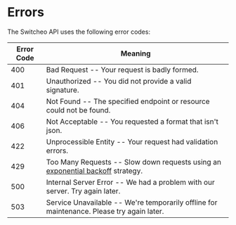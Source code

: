 # Errors

The Switcheo API uses the following error codes:

Error Code | Meaning
---------- | -------
400 | Bad Request -- Your request is badly formed.
401 | Unauthorized -- You did not provide a valid signature.
404 | Not Found -- The specified endpoint or resource could not be found.
406 | Not Acceptable -- You requested a format that isn't json.
422 | Unprocessible Entity -- Your request had validation errors.
429 | Too Many Requests -- Slow down requests using an [exponential backoff](https://en.wikipedia.org/wiki/Exponential_backoff) strategy.
500 | Internal Server Error -- We had a problem with our server. Try again later.
503 | Service Unavailable -- We're temporarily offline for maintenance. Please try again later.
